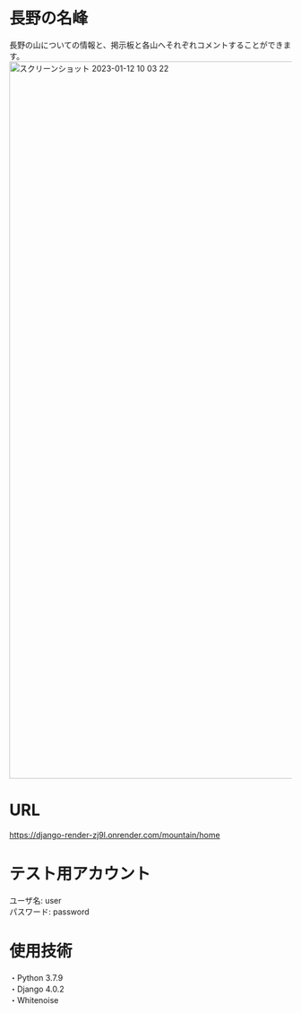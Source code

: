 # 長野の名峰
長野の山についての情報と、掲示板と各山へそれぞれコメントすることができます。
<img width="1280" alt="スクリーンショット 2023-01-12 10 03 22" src="https://user-images.githubusercontent.com/121214515/212608567-44bac9ce-989b-4362-a81d-dde4fda02751.png">

# URL
https://django-render-zj9l.onrender.com/mountain/home

# テスト用アカウント
ユーザ名: user<br>
パスワード: password

# 使用技術
・Python 3.7.9<br>
・Django 4.0.2<br>
・Whitenoise 
